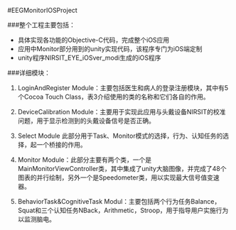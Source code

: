 #EEGMonitorIOSProject

###整个工程主要包括：

- 具体实现各功能的Objective-C代码，完成整个iOS应用
- 应用中Monitor部分用到的unity实现代码，该程序专门为iOS端定制
- unity程序NIRSIT_EYE_iOSver_modi生成的iOS程序

###详细模块：

1. LoginAndRegister Module：主要包括医生和病人的登录注册模块，其中有5个Cocoa Touch Class，表3介绍使用的类的名称和它们各自的作用。

2. DeviceCalibration Module：主要用于实现此应用与头戴设备NIRSIT的校准问题，用于显示检测到的头戴设备信号是否正确。
3. Select Module 此部分用于Task、Monitor模式的选择，行为、认知任务的选择，起一个桥接的作用。

4. Monitor Module：此部分主要有两个类，一个是MainMonitorViewController类，其中集成了unity大脑图像，并完成了48个图表的并行绘制，另外一个是Speedometer类，用以实现最大信号值变速器。

5. BehaviorTask&CognitiveTask Modul：主要包括两个行为任务Balance，Squat和三个认知任务NBack，Arithmetic，Stroop，用于指导用户实施行为以监测脑电。

